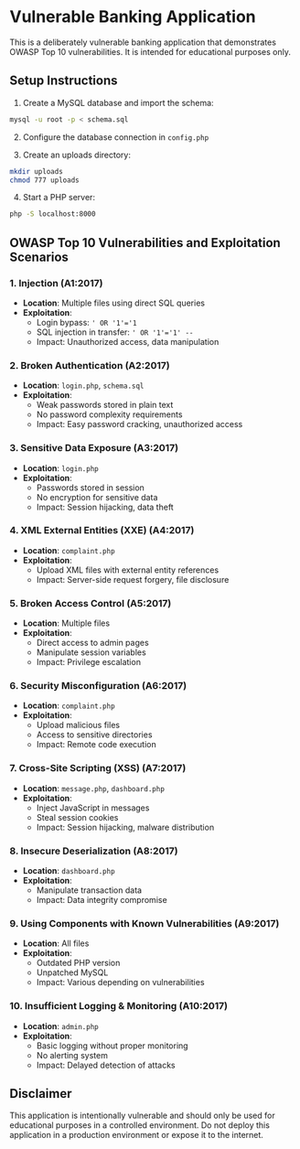 # Vulnerable Banking Application

This is a deliberately vulnerable banking application that demonstrates OWASP Top 10 vulnerabilities. It is intended for educational purposes only.

## Setup Instructions

1. Create a MySQL database and import the schema:
```bash
mysql -u root -p < schema.sql
```

2. Configure the database connection in `config.php`

3. Create an uploads directory:
```bash
mkdir uploads
chmod 777 uploads
```

4. Start a PHP server:
```bash
php -S localhost:8000
```

## OWASP Top 10 Vulnerabilities and Exploitation Scenarios

### 1. Injection (A1:2017)
- **Location**: Multiple files using direct SQL queries
- **Exploitation**: 
  - Login bypass: `' OR '1'='1`
  - SQL injection in transfer: `' OR '1'='1' -- `
  - Impact: Unauthorized access, data manipulation

### 2. Broken Authentication (A2:2017)
- **Location**: `login.php`, `schema.sql`
- **Exploitation**:
  - Weak passwords stored in plain text
  - No password complexity requirements
  - Impact: Easy password cracking, unauthorized access

### 3. Sensitive Data Exposure (A3:2017)
- **Location**: `login.php`
- **Exploitation**:
  - Passwords stored in session
  - No encryption for sensitive data
  - Impact: Session hijacking, data theft

### 4. XML External Entities (XXE) (A4:2017)
- **Location**: `complaint.php`
- **Exploitation**:
  - Upload XML files with external entity references
  - Impact: Server-side request forgery, file disclosure

### 5. Broken Access Control (A5:2017)
- **Location**: Multiple files
- **Exploitation**:
  - Direct access to admin pages
  - Manipulate session variables
  - Impact: Privilege escalation

### 6. Security Misconfiguration (A6:2017)
- **Location**: `complaint.php`
- **Exploitation**:
  - Upload malicious files
  - Access to sensitive directories
  - Impact: Remote code execution

### 7. Cross-Site Scripting (XSS) (A7:2017)
- **Location**: `message.php`, `dashboard.php`
- **Exploitation**:
  - Inject JavaScript in messages
  - Steal session cookies
  - Impact: Session hijacking, malware distribution

### 8. Insecure Deserialization (A8:2017)
- **Location**: `dashboard.php`
- **Exploitation**:
  - Manipulate transaction data
  - Impact: Data integrity compromise

### 9. Using Components with Known Vulnerabilities (A9:2017)
- **Location**: All files
- **Exploitation**:
  - Outdated PHP version
  - Unpatched MySQL
  - Impact: Various depending on vulnerabilities

### 10. Insufficient Logging & Monitoring (A10:2017)
- **Location**: `admin.php`
- **Exploitation**:
  - Basic logging without proper monitoring
  - No alerting system
  - Impact: Delayed detection of attacks

## Disclaimer

This application is intentionally vulnerable and should only be used for educational purposes in a controlled environment. Do not deploy this application in a production environment or expose it to the internet. 